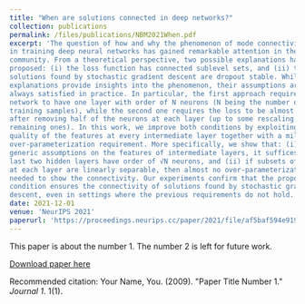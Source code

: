 ```yaml
---
title: "When are solutions connected in deep networks?"
collection: publications
permalink: /files/publications/NBM2021When.pdf
excerpt: 'The question of how and why the phenomenon of mode connectivity occurs
in training deep neural networks has gained remarkable attention in the research
community. From a theoretical perspective, two possible explanations have been
proposed: (i) the loss function has connected sublevel sets, and (ii) the
solutions found by stochastic gradient descent are dropout stable. While these
explanations provide insights into the phenomenon, their assumptions are not
always satisfied in practice. In particular, the first approach requires the
network to have one layer with order of N neurons (N being the number of
training samples), while the second one requires the loss to be almost invariant
after removing half of the neurons at each layer (up to some rescaling of the
remaining ones). In this work, we improve both conditions by exploiting the
quality of the features at every intermediate layer together with a milder
over-parameterization requirement. More specifically, we show that: (i) under
generic assumptions on the features of intermediate layers, it suffices that the
last two hidden layers have order of √N neurons, and (ii) if subsets of features
at each layer are linearly separable, then almost no over-parameterization is
needed to show the connectivity. Our experiments confirm that the proposed
condition ensures the connectivity of solutions found by stochastic gradient
descent, even in settings where the previous requirements do not hold.'
date: 2021-12-01
venue: 'NeurIPS 2021'
paperurl: 'https://proceedings.neurips.cc/paper/2021/file/af5baf594e9197b43c9f26f17b205e5b-Paper.pdf'
---
```

This paper is about the number 1. The number 2 is left for future work.

[Download paper here](http://academicpages.github.io/files/paper1.pdf)

Recommended citation: Your Name, You. (2009). "Paper Title Number 1." <i>Journal 1</i>. 1(1).
